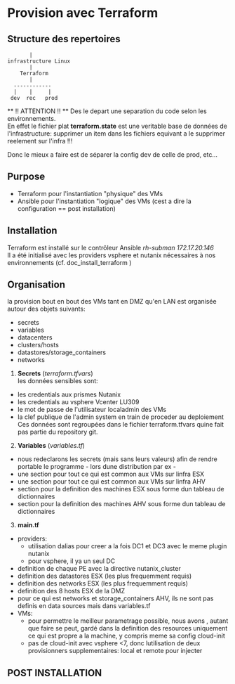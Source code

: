 # Provision avec Terraform  

## Structure des repertoires  
```
       |  
infrastructure Linux  
       |
    Terraform
       |
  ------------
  |    |     |
 dev  rec   prod
```   
** !! ATTENTION !! **
Des le depart une separation du code selon les environnements.  
En effet le fichier plat **terraform.state** est une veritable base de données de l'infrastructure: supprimer un item dans les fichiers equivant a le supprimer reelement sur l'infra !!!  

Donc le mieux a faire est de séparer la config dev de celle de prod, etc...  

## Purpose  

* Terraform pour l'instantiation "physique" des VMs  
* Ansible pour l'instantiation "logique" des VMs (cest a dire la configuration == post installation)  

## Installation  

Terraform est installé sur le contrôleur Ansible *rh-subman 172.17.20.146*  
Il a été initialisé avec les providers vsphere et nutanix nécessaires à nos environnements (cf. doc_install_terraform )  

## Organisation  
la provision bout en bout des VMs tant en DMZ qu'en LAN est organisée autour des objets suivants:  

* secrets  
* variables  
* datacenters  
* clusters/hosts    
* datastores/storage_containers  
* networks  

1. **Secrets** (*terraform.tfvars*)   
les données sensibles sont:  
- les credentials aux prismes Nutanix  
- les credentials au vsphere Vcenter LU309  
- le mot de passe de l'utilisateur localadmin des VMs  
- la clef publique de l'admin system en train de proceder au deploiement  
Ces données sont regroupées dans le fichier terraform.tfvars quine fait pas partie du repository git.  

2. **Variables** (*variables.tf*)    
* nous redeclarons les secrets (mais sans leurs valeurs) afin de rendre portable le programme - lors dune distribution par ex -  
* une section pour tout ce qui est common aux VMs sur linfra ESX     
* une section pour tout ce qui est common aux VMs sur linfra AHV  
* section pour la definition des machines ESX sous forme dun tableau de dictionnaires    
* section pour la definition des machines AHV sous forme dun tableau de dictionnaires    

3. **main.tf**    
* providers:  
  * utilisation dalias pour creer a la fois DC1 et DC3 avec le meme plugin nutanix  
  * pour vsphere, il ya un seul DC  
* definition de chaque PE avec la directive nutanix_cluster  
* definition des datastores ESX (les plus frequemment requis)  
* definition des networks ESX (les plus frequemment requis)  
* definition des 8 hosts ESX de la DMZ  
* pour ce qui est networks et storage_containers AHV, ils ne sont pas definis en data sources mais dans variables.tf  
* VMs:  
  * pour permettre le meilleur parametrage possible, nous avons , autant que faire se peut, gardé dans la definition des resources uniquement ce qui est propre a la machine, y compris meme sa config cloud-init  
  * pas de cloud-init avec vsphere <7, donc lutilisation de deux provisionners supplementaires: local et remote pour injecter  

## POST INSTALLATION  
    

